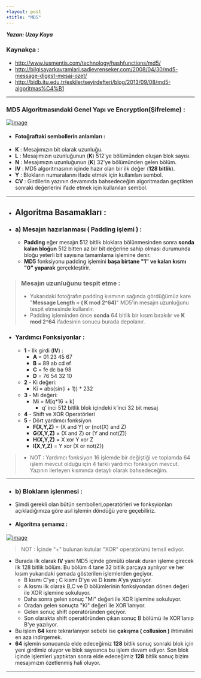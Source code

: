 ```yaml
---
+layout: post
+title: "MD5"
---
```


***Yazan: Uzay Kaya***


### Kaynakça :
* http://www.iusmentis.com/technology/hashfunctions/md5/
* http://bilgisayarkavramlari.sadievrenseker.com/2008/04/30/md5-message-digest-mesaj-ozet/
* http://bidb.itu.edu.tr/eskiler/seyirdefteri/blog/2013/09/08/md5-algoritmas%C4%B1

--- 
### **MD5 Algoritmasındaki Genel Yapı ve Encryption(Şifreleme) :**

[![image](https://i.resimyukle.xyz/ddfJ9P.png)](https://resimyukle.xyz/resim/ddfJ9P)
* #### Fotoğraftaki sembollerin anlamları :
* **K** : Mesajımızın bit olarak uzunluğu.
*  **L**  : Mesajımızın uzunluğunun (**K**) 512'ye bölümünden oluşan blok sayısı.
* **N** : Mesajımızın uzunluğunun (**K**) 32'ye bölümünden gelen bölüm.
* **IV** : MD5 algoritmasının içinde hazır olan bir ilk değer (**128 bitlik**).
* **Y** : Blokların numaralarını ifade etmek için kullanılan sembol.
* **CV** : Girdilerin yazının devamında bahsedeceğim algoritmadan geçtikten sonraki değerlerini ifade etmek için kullanılan sembol.
---
* ## Algoritma Basamakları :

* ### a) Mesajın hazırlanması ( Padding işlemi ) :
	* **Padding**  eğer mesajın 512 bitlik bloklara bölünmesinden sonra **sonda kalan bloğun** 512 bitten az bir bit değerine sahip olması durumunda bloğu yeterli bit sayısına tamamlama işlemine denir.
	* **MD5** fonksiyonu padding işlemini **başa birtane "1" ve kalan kısmı "0" yaparak** gerçekleştirir.

> ### Mesajın uzunluğunu tespit etme :
> * Yukarıdaki fotoğrafın padding kısmının sağında gördüğümüz kare "**Message Length = ( K mod 2^64)**" MD5'in mesajın uzunluğunu tespit etmesinde kullanılır.
> * Padding işleminden önce **sonda** 64 bitlik bir kısım bırakılır ve **K mod 2^64** ifadesinin sonucu burada depolanır.
* ### Yardımcı Fonksiyonlar :
	* **1** - Ilk girdi (**IV**) :
		* **A** = 01 23 45 67
		* **B** = 89 ab cd ef
		* **C** = fe dc ba 98
		* **D** = 76 54 32 10
	* **2** - Ki değeri:
		* Ki = abs(sin(i + 1)) * 232
	* **3** - Mi değeri:
		* Mi = M[q*16 + k]
			* q’ inci 512 bitlik blok içindeki k’inci 32 bit mesaj
	* **4** - Shift ve XOR Operatörleri 
	* **5** - Dört yardımcı fonksiyon
		 * **F(X,Y,Z)** = (X and Y) or (not(X) and Z)
         * **G(X,Y,Z)** = (X and Z) or (Y and not(Z))
         * **H(X,Y,Z)** = X xor Y xor Z
         * **I(X,Y,Z)** = Y xor (X or not(Z))
> * NOT : Yardımcı fonksiyon 16 işlemde bir değiştiği ve toplamda 64 işlem mevcut olduğu için 4 farklı yardımcı fonksiyon mevcut. Yazının ilerleyen kısmında detaylı olarak bahsedeceğim.


 ---
* ### b) Blokların işlenmesi :
* Şimdi gerekli olan bütün sembolleri,operatörleri ve fonksyionları açıkladığımıza göre asıl işlemin döndüğü yere geçebiliriz.
* #### Algoritma şemamız :
[![image](https://i.resimyukle.xyz/eyW5H2.gif)](https://resimyukle.xyz/resim/eyW5H2)

> NOT : İçinde "+" bulunan kutular "XOR" operatörünü temsil ediyor.

* Burada ilk olarak **IV** yani MD5 içinde gömülü olarak duran işleme girecek ilk 128 bitlik bölüm. Bu bölüm 4 tane 32 bitlik parçaya ayrılıyor ve her kısım yukarıdaki şemada gösterilen işlemlerden geçiyor.
	* B kısmı C'ye ; C kısmı D'ye ve D kısmı A'ya yazılıyor.
	* A kısmı ilk olarak B,C ve D bölümlerinin fonksiyondan dönen değeri ile XOR işlemine sokuluyor.
	* Daha sonra gelen sonuç "Mi" değeri ile XOR işlemine sokuluyor.
	* Oradan gelen sonuçta "Ki" değeri ile XOR'lanıyor.
	* Gelen sonuç shift operatöründen geçiyor.
	* Son olarakta shift operatöründen çıkan sonuç B bölümü ile XOR'lanıp B'ye yazılıyor.
* Bu işlem **64** kere tekrarlanıyor sebebi ise **çakışma ( collusion )** ihtimalini en aza indirgemek.
* **64** işlemin sonucunda elde edeceğimiz **128** bitlik sonuç sonraki blok için yeni girdimiz oluyor ve blok sayısınca bu işlem devam ediyor. Son blok içinde işlemleri yaptıktan sonra elde edeceğimiz **128** bitlik sonuç bizim mesajımızın özetlenmiş hali oluyor.
---

	

